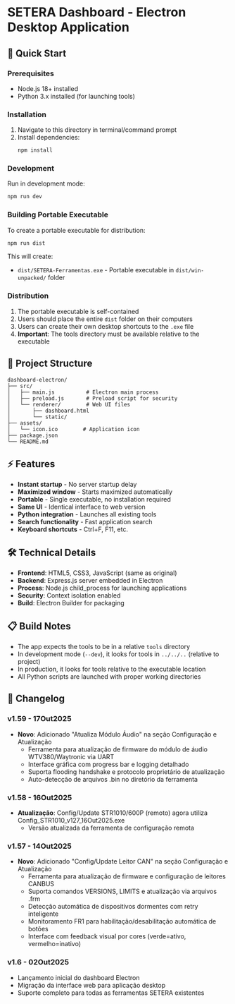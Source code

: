# SETERA Dashboard - Electron Desktop Application

## 🚀 Quick Start

### Prerequisites
- Node.js 18+ installed
- Python 3.x installed (for launching tools)

### Installation
1. Navigate to this directory in terminal/command prompt
2. Install dependencies:
   ```bash
   npm install
   ```

### Development
Run in development mode:
```bash
npm run dev
```

### Building Portable Executable

To create a portable executable for distribution:

```bash
npm run dist
```

This will create:
- `dist/SETERA-Ferramentas.exe` - Portable executable in `dist/win-unpacked/` folder

### Distribution

1. The portable executable is self-contained
2. Users should place the entire `dist` folder on their computers
3. Users can create their own desktop shortcuts to the `.exe` file
4. **Important**: The tools directory must be available relative to the executable

## 📁 Project Structure

```
dashboard-electron/
├── src/
│   ├── main.js          # Electron main process
│   ├── preload.js       # Preload script for security
│   └── renderer/        # Web UI files
│       ├── dashboard.html
│       └── static/
├── assets/
│   └── icon.ico        # Application icon
├── package.json
└── README.md
```

## ⚡ Features

- **Instant startup** - No server startup delay
- **Maximized window** - Starts maximized automatically
- **Portable** - Single executable, no installation required
- **Same UI** - Identical interface to web version
- **Python integration** - Launches all existing tools
- **Search functionality** - Fast application search
- **Keyboard shortcuts** - Ctrl+F, F11, etc.

## 🛠️ Technical Details

- **Frontend**: HTML5, CSS3, JavaScript (same as original)
- **Backend**: Express.js server embedded in Electron
- **Process**: Node.js child_process for launching applications
- **Security**: Context isolation enabled
- **Build**: Electron Builder for packaging

## 📋 Build Notes

- The app expects the tools to be in a relative `tools` directory
- In development mode (`--dev`), it looks for tools in `../../..` (relative to project)
- In production, it looks for tools relative to the executable location
- All Python scripts are launched with proper working directories

## 📝 Changelog

### v1.59 - 17Out2025
- **Novo**: Adicionado "Atualiza Módulo Áudio" na seção Configuração e Atualização
  - Ferramenta para atualização de firmware do módulo de áudio WTV380/Waytronic via UART
  - Interface gráfica com progress bar e logging detalhado
  - Suporta flooding handshake e protocolo proprietário de atualização
  - Auto-detecção de arquivos .bin no diretório da ferramenta

### v1.58 - 16Out2025
- **Atualização**: Config/Update STR1010/600P (remoto) agora utiliza Config_STR1010_v127_16Out2025.exe
  - Versão atualizada da ferramenta de configuração remota

### v1.57 - 14Out2025
- **Novo**: Adicionado "Config/Update Leitor CAN" na seção Configuração e Atualização
  - Ferramenta para atualização de firmware e configuração de leitores CANBUS
  - Suporta comandos VERSIONS, LIMITS e atualização via arquivos .frm
  - Detecção automática de dispositivos dormentes com retry inteligente
  - Monitoramento FR1 para habilitação/desabilitação automática de botões
  - Interface com feedback visual por cores (verde=ativo, vermelho=inativo)

### v1.6 - 02Out2025
- Lançamento inicial do dashboard Electron
- Migração da interface web para aplicação desktop
- Suporte completo para todas as ferramentas SETERA existentes